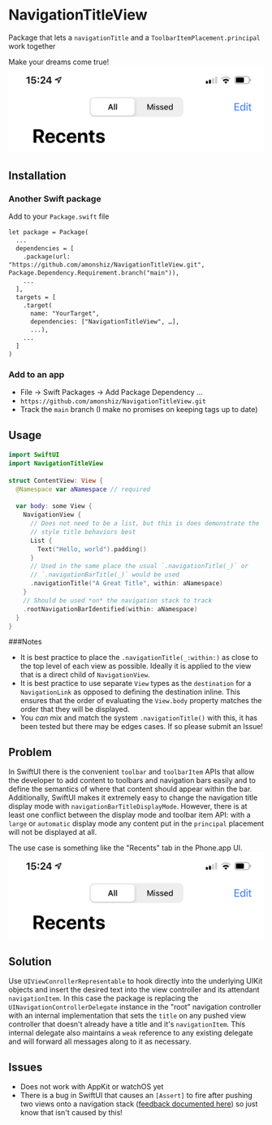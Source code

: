 # NavigationTitleView

Package that lets a `navigationTitle` and a `ToolbarItemPlacement.principal` work together

Make your dreams come true!
![PhoneRecentsTab](./Images/IMG_A66A35C991EA-1.jpeg)

## Installation

### Another Swift package
Add to your `Package.swift` file
```
let package = Package(
  ...
  dependencies = [
    .package(url: "https://github.com/amonshiz/NavigationTitleView.git", Package.Dependency.Requirement.branch("main")),
    ...
  ],
  targets = [
    .target(
      name: "YourTarget",
      dependencies: ["NavigationTitleView", …],
      ...),
    ...
  ]
)
```

### Add to an app
- File -> Swift Packages -> Add Package Dependency ...
- `https://github.com/amonshiz/NavigationTitleView.git`
- Track the `main` branch (I make no promises on keeping tags up to date)

## Usage

```swift
import SwiftUI
import NavigationTitleView

struct ContentView: View {
  @Namespace var aNamespace // required

  var body: some View {
    NavigationView {
      // Does not need to be a list, but this is does demonstrate the `.large`
      // style title behaviors best
      List {
        Text("Hello, world").padding()
      }
      // Used in the same place the usual `.navigationTitle(_)` or
      // `.navigationBarTitle(_)` would be used
      .navigationTitle("A Great Title", within: aNamespace)
    }
    // Should be used *on* the navigation stack to track
    .rootNavigationBarIdentified(within: aNamespace)
  }
}
```

###Notes
- It is best practice to place the `.navigationTitle(_:within:)` as close to the top level of each view as possible. Ideally it is applied to the view that is a direct child of `NavigationView`.
- It is best practice to use separate `View` types as the `destination` for a `NavigationLink` as opposed to defining the destination inline. This ensures that the order of evaluating the `View.body` property matches the order that they will be displayed.
- You *can* mix and match the system `.navigationTitle()` with this, it has been tested but there may be edges cases. If so please submit an Issue!

## Problem

In SwiftUI there is the convenient `toolbar` and `toolbarItem` APIs that allow
the developer to add content to toolbars and navigation bars easily and to 
define the semantics of where that content should appear within the bar.
Additionally, SwiftUI makes it extremely easy to change the navigation title
display mode with `navigationBarTitleDisplayMode`. However, there is at least
one conflict between the display mode and toolbar item API: with a `large` or
`automatic` display mode any content put in the `principal` placement will not
be displayed at all.

The use case is something like the "Recents" tab in the Phone.app UI.
![Phone.app UI for Recents tab](Images/IMG_A66A35C991EA-1.jpeg)

## Solution

Use `UIViewConrollerRepresentable` to hook directly into the underlying UIKit 
objects and insert the desired text into the view controller and its attendant
`navigationItem`. In this case the package is replacing the 
`UINavigationControllerDelegate` instance in the "root" navigation controller 
with an internal implementation that sets the `title` on any pushed view 
controller that doesn't already have a title and it's `navigationItem`. This 
internal delegate also maintains a `weak` reference to any existing delegate 
and will forward all messages along to it as necessary.

## Issues
- Does not work with AppKit or watchOS yet
- There is a bug in SwiftUI that causes an `[Assert]` to fire after pushing two views onto a navigation stack ([feedback documented here](https://github.com/amonshiz/feedback-examples/blob/main/README.md#displaymodebuttonissue)) so just know that isn't caused by this!
